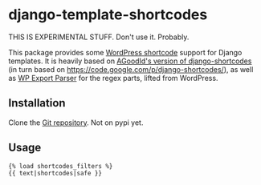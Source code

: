 # django-template-shortcodes

THIS IS EXPERIMENTAL STUFF. Don't use it. Probably.

This package provides some [WordPress
shortcode](http://en.support.wordpress.com/shortcodes/) support for Django
templates. It is heavily based on [AGoodId's version of django-shortcodes](https://github.com/AGoodId/django-shortcodes) (in turn based on https://code.google.com/p/django-shortcodes/), as well as [WP Export Parser](https://github.com/RealGeeks/wp_export_parser) for the regex parts, lifted from WordPress.

## Installation

Clone the [Git repository](https://github.com/emilbjorklund/django-shortcodes). Not on pypi yet.

## Usage

    {% load shortcodes_filters %}
    {{ text|shortcodes|safe }}
